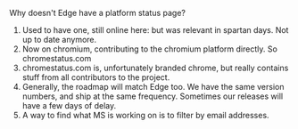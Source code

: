 Why doesn't Edge have a platform status page?

1. Used to have one, still online here: but was relevant in spartan days. Not up to date anymore.
1. Now on chromium, contributing to the chromium platform directly. So chromestatus.com
1. chromestatus.com is, unfortunately branded chrome, but really contains stuff from all contributors to the project.
1. Generally, the roadmap will match Edge too. We have the same version numbers, and ship at the same frequency. Sometimes our releases will have a few days of delay.
1. A way to find what MS is working on is to filter by email addresses.